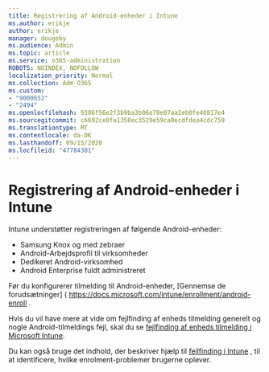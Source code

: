 ```yaml
---
title: Registrering af Android-enheder i Intune
ms.author: erikje
author: erikje
manager: dougeby
ms.audience: Admin
ms.topic: article
ms.service: o365-administration
ROBOTS: NOINDEX, NOFOLLOW
localization_priority: Normal
ms.collection: Adm_O365
ms.custom:
- "9000652"
- "2494"
ms.openlocfilehash: 9306f56e2f3b9ba3b06e78e07aa2eb0fe40817e4
ms.sourcegitcommit: c6692ce0fa1358ec3529e59ca0ecdfdea4cdc759
ms.translationtype: MT
ms.contentlocale: da-DK
ms.lasthandoff: 09/15/2020
ms.locfileid: "47784301"
---
```

# <a name="enrolling-android-devices-into-intune"></a>Registrering af Android-enheder i Intune

Intune understøtter registreringen af følgende Android-enheder:
- Samsung Knox og med zebraer
- Android-Arbejdsprofil til virksomheder
- Dedikeret Android-virksomhed
- Android Enterprise fuldt administreret

Før du konfigurerer tilmelding til Android-enheder, [Gennemse de forudsætninger] ( https://docs.microsoft.com/intune/enrollment/android-enroll .

Hvis du vil have mere at vide om fejlfinding af enheds tilmelding generelt og nogle Android-tilmeldings fejl, skal du se [fejlfinding af enheds tilmelding i Microsoft Intune](https://docs.microsoft.com/intune/enrollment/troubleshoot-device-enrollment-in-intune).

Du kan også bruge det indhold, der beskriver hjælp til [fejlfinding i Intune](https://docs.microsoft.com/intune/fundamentals/help-desk-operators) , til at identificere, hvilke enrolment-problemer brugerne oplever.





